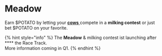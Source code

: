 # Meadow

Earn $POTATO by letting your [**cows** ](../characters/animals/cow.md)compete in a **milking contest** or just bet $POTATO on your favorite.

{% hint style="info" %}
The **Meadow** & milking contest ist launching after **** the Race Track.\
More information coming in Q1.&#x20;
{% endhint %}
